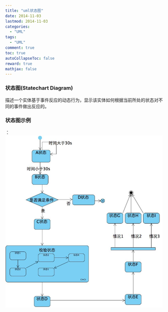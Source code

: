 ```yaml
---
title: "uml状态图"
date: 2014-11-03
lastmod: 2014-11-03
categories:
  - "UML"
tags:
  - "UML"
comment: true
toc: true
autoCollapseToc: false
reward: true
mathjax: false
---
```


### 状态图(Statechart Diagram)    
   描述一个实体基于事件反应的动态行为，显示该实体如何根据当前所处的状态对不同的事件做出反应的。 


### 状态图示例

：![image](/images/post/2014-11-03-uml-zhuang-tai-tu/state_diagram.jpg)
